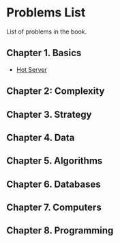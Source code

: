 # Problems List

List of problems in the book.

## Chapter 1. Basics

* [Hot Server](./01-basics/problems/hot-server.md)

## Chapter 2: Complexity

## Chapter 3. Strategy

## Chapter 4. Data

## Chapter 5. Algorithms

## Chapter 6. Databases

## Chapter 7. Computers

## Chapter 8. Programming